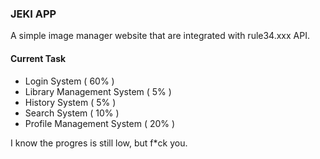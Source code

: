 ### JEKI APP

A simple image manager website that are integrated with rule34.xxx API.

#### Current Task

- Login System ( 60% )
- Library Management System ( 5% )
- History System ( 5% )
- Search System ( 10% )
- Profile Management System ( 20% )

I know the progres is still low, but f\*ck you.
